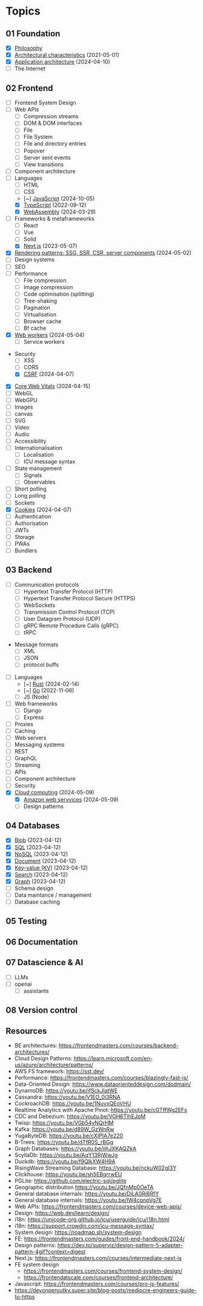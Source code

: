# Topics

## 01 Foundation

- [x] [Philosophy](./01-philosophy.md)
- [x] [Architectural characteristics](./01-application-architecture.md) (2021-05-01)
- [x] [Application architecture](./01-application-architecture.md) (2024-04-10)
- [ ] The Internet

## 02 Frontend

- [ ] Frontend System Design
- [ ] Web APIs
  - [ ] Compression streams
  - [ ] DOM & DOM interfaces
  - [ ] File
  - [ ] File System
  - [ ] File and directory entries
  - [ ] Popover
  - [ ] Server sent events
  - [ ] View transitions
- [ ] Component architecture
- [ ] Languages
  - [ ] HTML
  - [ ] CSS
  - [~] [JavaScript](./02-javascript.md) (2024-10-05)
  - [x] [TypeScript](./02-typescript.md) (2022-09-12)
  - [x] [WebAssembly](../00-everyweeks/week13/README.md) (2024-03-29)
- [ ] Frameworks & metaframeworks
  - [ ] React
  - [ ] Vue
  - [ ] Solid
  - [x] [Next.js](./02-nextjs.md) (2023-05-07)
- [x] [Rendering patterns: SSG, SSR, CSR, server components](./02-rendering.md) (2024-05-02)
- [ ] Design systems
- [ ] SEO
- [ ] Performance
  - [ ] File compression
  - [ ] Image compression
  - [ ] Code optimisation (splitting)
  - [ ] Tree-shaking
  - [ ] Pagination
  - [ ] Virtualisation
  - [ ] Browser cache
  - [ ] Bf cache
- [x] [Web workers](../00-everyweeks/week17/README.md) (2024-05-04)
  - [ ] Service workers
- Security
  - [ ] XSS
  - [ ] CORS
  - [x] [CSRF](../00-everyweeks/week14/README.md) (2024-04-07)
- [x] [Core Web Vitals](../00-everyweeks/week15/README.md) (2024-04-15)
- [ ] WebGL
- [ ] WebGPU
- [ ] Images
- [ ] canvas
- [ ] SVG
- [ ] Video
- [ ] Audio
- [ ] Accessibility
- [ ] Internationalisation
  - [ ] Localisation
  - [ ] ICU message syntax
- [ ] State management
  - [ ] Signals
  - [ ] Observables
- [ ] Short polling
- [ ] Long polling
- [ ] Sockets
- [x] [Cookies](../00-everyweeks/week14/README.md) (2024-04-07)
- [ ] Authentication
- [ ] Authorisation
- [ ] JWTs
- [ ] Storage
- [ ] PWAs
- [ ] Bundlers

## 03 Backend

- [ ] Communication protocols
  - [ ] Hypertext Transfer Protocol (HTTP)
  - [ ] Hypertext Transfer Protocol Secure (HTTPS)
  - [ ] WebSockets
  - [ ] Transmission Control Protocol (TCP)
  - [ ] User Datagram Protocol (UDP)
  - [ ] gRPC Remote Procedure Calls (gRPC)
  - [ ] tRPC
- Message formats
  - [ ] XML
  - [ ] JSON
  - [ ] protocol buffs
- [ ] Languages
  - [~] [Rust](../04-rust/) (2024-02-14)
  - [~] [Go](../02-programming/go-for-js-devs/) (2022-11-06)
  - [ ] JS (Node)
- [ ] Web frameworks
  - [ ] Django
  - [ ] Express
- [ ] Proxies
- [ ] Caching
- [ ] Web servers
- [ ] Messaging systems
- [ ] REST
- [ ] GraphQL
- [ ] Streaming
- [ ] APIs
- [ ] Component architecture
- [ ] Security
- [x] [Cloud computing](./03-cloud-services/03-cloud-computing.md) (2024-05-09)
  - [x] [Amazon web servvices](./03-cloud-services/03-aws.md) (2024-05-09)
  - [ ] Design patterns

## 04 Databases

- [x] [Blob](./04-databases.md) (2023-04-12)
- [x] [SQL](./04-databases.md) (2023-04-12)
- [x] [NoSQL](./04-databases.md) (2023-04-12)
- [x] [Document](./04-databases.md) (2023-04-12)
- [x] [Key-value (KV)](./04-databases.md) (2023-04-12)
- [x] [Search](./04-databases.md) (2023-04-12)
- [x] [Graph](./04-databases.md) (2023-04-12)
- [ ] Schema design
- [ ] Data maintance / management
- [ ] Database caching

## 05 Testing

## 06 Documentation

## 07 Datascience & AI

- [ ] LLMs
- [ ] openai
  - [ ] assistants

## 08 Version control

## Resources

- BE architectures: <https://frontendmasters.com/courses/backend-architectures/>
- Cloud Design Patterns: <https://learn.microsoft.com/en-us/azure/architecture/patterns/>
- AWS FS framework: <https://sst.dev/>
- Performance: <https://frontendmasters.com/courses/blazingly-fast-js/>
- Data-Oriented Design: <https://www.dataorienteddesign.com/dodmain/>
- DynamoDB: <https://youtu.be/ifSckJlatWE>
- Cassandra: <https://youtu.be/V1EO_0i3RNA>
- CockroachDB: <https://youtu.be/1NuvxQEoVHU>
- Realtime Analytics with Apache Pinot: <https://youtu.be/cGTffWg2EFs>
- CDC and Debezium: <https://youtu.be/VGH6TlhEJpM>
- Twisp: <https://youtu.be/VGb54yNQrHM>
- Kafka: <https://youtu.be/d89W_GzWnRw>
- YugaByteDB: <https://youtu.be/cXIPIA7e220>
- B-Trees: <https://youtu.be/dTfR0S_rBGg>
- Graph Databases: <https://youtu.be/iihJXKAQZkA>
- ScyllaDb: <https://youtu.be/AqY13RjWwJg>
- Duckdb: <https://youtu.be/f9QlkXW4H9A>
- RisingWave Streaming Database: <https://youtu.be/nckuW02gI3Y>
- Clickhouse: <https://youtu.be/sh5EBqrrwEU>
- PGLite: <https://github.com/electric-sql/pglite>
- Geographic distribution <https://youtu.be/JQfnMp0OeTA>
- General database internals: <https://youtu.be/DiLA0Ri6RfY>
- General database internals: <https://youtu.be/IW4cpnpVg7E>
- Web APIs: <https://frontendmasters.com/courses/device-web-apis/>
- Design: <https://web.dev/learn/design/>
- i18n: <https://unicode-org.github.io/icu/userguide/icu/i18n.html>
- i18n: <https://support.crowdin.com/icu-message-syntax/>
- System design: <https://roadmap.sh/system-design>
- FE: <https://frontendmasters.com/guides/front-end-handbook/2024/>
- Design patterns: <https://dev.to/superviz/design-pattern-5-adapter-pattern-4gif?context=digest>
- Next.js: <https://frontendmasters.com/courses/intermediate-next-js>
- FE system design
  - <https://frontendmasters.com/courses/frontend-system-design/>
  - <https://frontendatscale.com/courses/frontend-architecture/>
- Javascript: <https://frontendmasters.com/courses/pro-js-features/>
- <https://devonperoutky.super.site/blog-posts/mediocre-engineers-guide-to-https>

